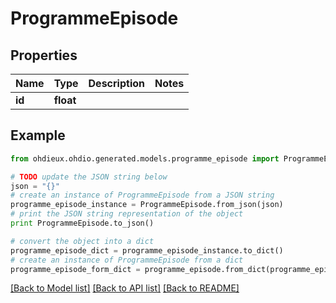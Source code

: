 # ProgrammeEpisode


## Properties

Name | Type | Description | Notes
------------ | ------------- | ------------- | -------------
**id** | **float** |  | 

## Example

```python
from ohdieux.ohdio.generated.models.programme_episode import ProgrammeEpisode

# TODO update the JSON string below
json = "{}"
# create an instance of ProgrammeEpisode from a JSON string
programme_episode_instance = ProgrammeEpisode.from_json(json)
# print the JSON string representation of the object
print ProgrammeEpisode.to_json()

# convert the object into a dict
programme_episode_dict = programme_episode_instance.to_dict()
# create an instance of ProgrammeEpisode from a dict
programme_episode_form_dict = programme_episode.from_dict(programme_episode_dict)
```
[[Back to Model list]](../README.md#documentation-for-models) [[Back to API list]](../README.md#documentation-for-api-endpoints) [[Back to README]](../README.md)


